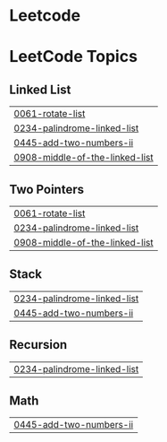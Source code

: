 # Leetcode
<!---LeetCode Topics Start-->
# LeetCode Topics
## Linked List
|  |
| ------- |
| [0061-rotate-list](https://github.com/Sameeraeeda/Leetcode/tree/master/0061-rotate-list) |
| [0234-palindrome-linked-list](https://github.com/Sameeraeeda/Leetcode/tree/master/0234-palindrome-linked-list) |
| [0445-add-two-numbers-ii](https://github.com/Sameeraeeda/Leetcode/tree/master/0445-add-two-numbers-ii) |
| [0908-middle-of-the-linked-list](https://github.com/Sameeraeeda/Leetcode/tree/master/0908-middle-of-the-linked-list) |
## Two Pointers
|  |
| ------- |
| [0061-rotate-list](https://github.com/Sameeraeeda/Leetcode/tree/master/0061-rotate-list) |
| [0234-palindrome-linked-list](https://github.com/Sameeraeeda/Leetcode/tree/master/0234-palindrome-linked-list) |
| [0908-middle-of-the-linked-list](https://github.com/Sameeraeeda/Leetcode/tree/master/0908-middle-of-the-linked-list) |
## Stack
|  |
| ------- |
| [0234-palindrome-linked-list](https://github.com/Sameeraeeda/Leetcode/tree/master/0234-palindrome-linked-list) |
| [0445-add-two-numbers-ii](https://github.com/Sameeraeeda/Leetcode/tree/master/0445-add-two-numbers-ii) |
## Recursion
|  |
| ------- |
| [0234-palindrome-linked-list](https://github.com/Sameeraeeda/Leetcode/tree/master/0234-palindrome-linked-list) |
## Math
|  |
| ------- |
| [0445-add-two-numbers-ii](https://github.com/Sameeraeeda/Leetcode/tree/master/0445-add-two-numbers-ii) |
<!---LeetCode Topics End-->